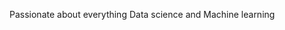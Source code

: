 
 Passionate about everything Data science and Machine learning
<!---
lynnemunini/LYNNEMUNINI is a ✨ special ✨ repository because its `README.md` (this file) appears on your GitHub profile.
You can click the Preview link to take a look at your changes.
--->
